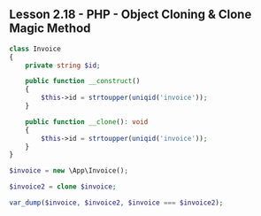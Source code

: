 ## Lesson 2.18 - PHP - Object Cloning & Clone Magic Method

```php
class Invoice
{
    private string $id;

    public function __construct()
    {
        $this->id = strtoupper(uniqid('invoice'));
    }

    public function __clone(): void
    {
        $this->id = strtoupper(uniqid('invoice'));
    }
}

$invoice = new \App\Invoice();

$invoice2 = clone $invoice;

var_dump($invoice, $invoice2, $invoice === $invoice2);
```